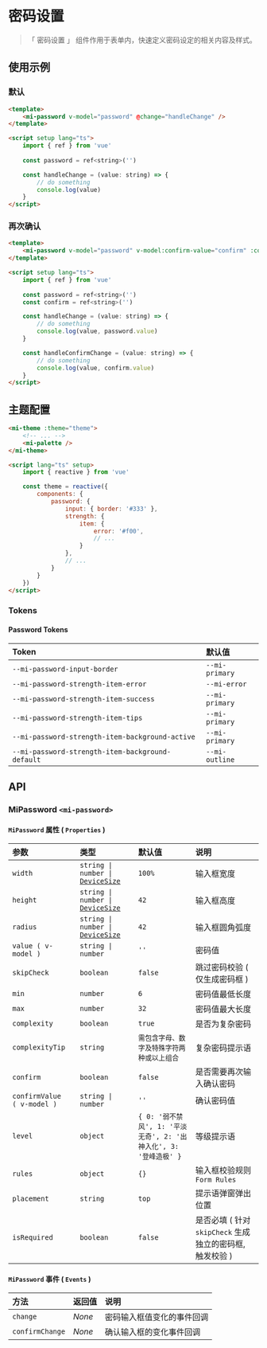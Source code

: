 # 密码设置

> 「 密码设置 」 组件作用于表单内，快速定义密码设定的相关内容及样式。

## 使用示例

### 默认

```html
<template>
    <mi-password v-model="password" @change="handleChange" />
</template>

<script setup lang="ts">
    import { ref } from 'vue'
    
    const password = ref<string>('')

    const handleChange = (value: string) => {
        // do something
        console.log(value)
    }
</script>
```

### 再次确认

```html
<template>
    <mi-password v-model="password" v-model:confirm-value="confirm" :confirm="true" @change="handleChange" @confirm-change="handleConfirmChange" />
</template>

<script setup lang="ts">
    import { ref } from 'vue'
    
    const password = ref<string>('')
    const confirm = ref<string>('')

    const handleChange = (value: string) => {
        // do something
        console.log(value, password.value)
    }

    const handleConfirmChange = (value: string) => {
        // do something
        console.log(value, confirm.value)
    }
</script>
```

## 主题配置

```html
<mi-theme :theme="theme">
    <!-- ... -->
    <mi-palette />
</mi-theme>

<script lang="ts" setup>
    import { reactive } from 'vue'

    const theme = reactive({
        components: {
            password: {
                input: { border: '#333' },
                strength: {
                    item: {
                        error: '#f00',
                        // ...
                    }
                },
                // ...
            }
        }
    })
</script>
```

### Tokens

#### Password Tokens

| Token | 默认值
| :---- | :----
| `--mi-password-input-border` | `--mi-primary`
| `--mi-password-strength-item-error` | `--mi-error`
| `--mi-password-strength-item-success` | `--mi-primary`
| `--mi-password-strength-item-tips` | `--mi-primary`
| `--mi-password-strength-item-background-active` | `--mi-primary`
| `--mi-password-strength-item-background-default` | `--mi-outline`

## API

### MiPassword `<mi-password>`

#### `MiPassword` 属性 ( `Properties` )

| 参数 | 类型 | 默认值 | 说明
| :---- | :---- | :---- | :----
| `width` | `string \| number \|` [`DeviceSize`](../../utils/README.md) | `100%` | 输入框宽度
| `height` | `string \| number \|` [`DeviceSize`](../../utils/README.md) | `42` | 输入框高度
| `radius` | `string \| number \|` [`DeviceSize`](../../utils/README.md) | `42` | 输入框圆角弧度
| `value ( v-model )` | `string \| number` | `''` | 密码值
| `skipCheck` | `boolean` | `false` | 跳过密码校验 ( 仅生成密码框 )
| `min` | `number` | `6` | 密码值最低长度
| `max` | `number` | `32` | 密码值最大长度
| `complexity` | `boolean` | `true` | 是否为复杂密码
| `complexityTip` | `string` | `需包含字母、数字及特殊字符两种或以上组合` | 复杂密码提示语
| `confirm` | `boolean` | `false` | 是否需要再次输入确认密码
| `confirmValue  ( v-model )` | `string \| number` | `''` | 确认密码值
| `level` | `object` | `{ 0: '弱不禁风', 1: '平淡无奇', 2: '出神入化', 3: '登峰造极' }` | 等级提示语
| `rules` | `object` | `{}` | 输入框校验规则 `Form Rules`
| `placement` | `string` | `top` | 提示语弹窗弹出位置
| `isRequired` | `boolean` | `false` | 是否必填 ( 针对 `skipCheck` 生成独立的密码框, 触发校验 )

#### `MiPassword` 事件 ( `Events` )

| 方法 | 返回值 | 说明
| :---- | :---- | :----
| `change` | *None* | 密码输入框值变化的事件回调
| `confirmChange` | *None* | 确认输入框的变化事件回调
